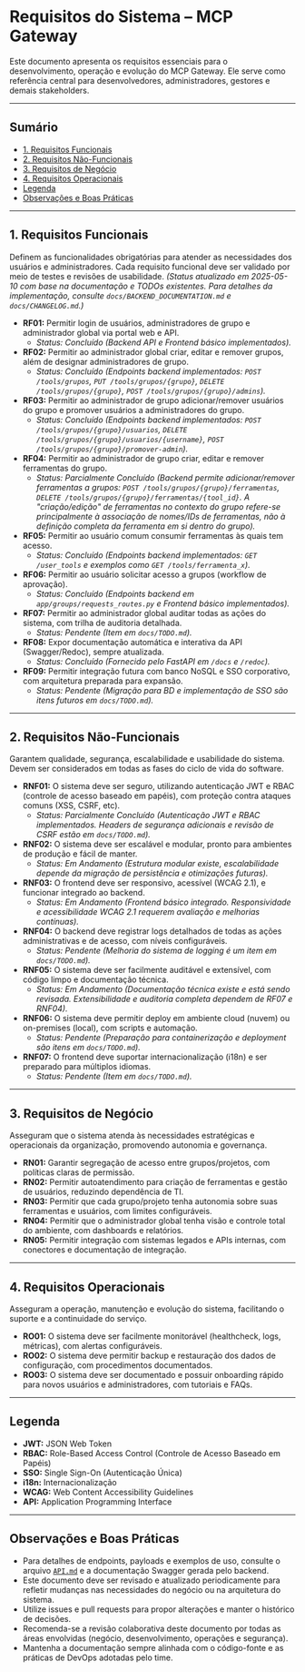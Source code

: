 # Requisitos do Sistema – MCP Gateway

Este documento apresenta os requisitos essenciais para o desenvolvimento, operação e evolução do MCP Gateway. Ele serve como referência central para desenvolvedores, administradores, gestores e demais stakeholders.

---

## Sumário
- [1. Requisitos Funcionais](#1-requisitos-funcionais)
- [2. Requisitos Não-Funcionais](#2-requisitos-não-funcionais)
- [3. Requisitos de Negócio](#3-requisitos-de-negócio)
- [4. Requisitos Operacionais](#4-requisitos-operacionais)
- [Legenda](#legenda)
- [Observações e Boas Práticas](#observações-e-boas-práticas)

---

## 1. Requisitos Funcionais
Definem as funcionalidades obrigatórias para atender as necessidades dos usuários e administradores. Cada requisito funcional deve ser validado por meio de testes e revisões de usabilidade.
*(Status atualizado em 2025-05-10 com base na documentação e TODOs existentes. Para detalhes da implementação, consulte `docs/BACKEND_DOCUMENTATION.md` e `docs/CHANGELOG.md`.)*

- **RF01:** Permitir login de usuários, administradores de grupo e administrador global via portal web e API.
    - *Status: Concluído (Backend API e Frontend básico implementados).*
- **RF02:** Permitir ao administrador global criar, editar e remover grupos, além de designar administradores de grupo.
    - *Status: Concluído (Endpoints backend implementados: `POST /tools/grupos`, `PUT /tools/grupos/{grupo}`, `DELETE /tools/grupos/{grupo}`, `POST /tools/grupos/{grupo}/admins`).*
- **RF03:** Permitir ao administrador de grupo adicionar/remover usuários do grupo e promover usuários a administradores do grupo.
    - *Status: Concluído (Endpoints backend implementados: `POST /tools/grupos/{grupo}/usuarios`, `DELETE /tools/grupos/{grupo}/usuarios/{username}`, `POST /tools/grupos/{grupo}/promover-admin`).*
- **RF04:** Permitir ao administrador de grupo criar, editar e remover ferramentas do grupo.
    - *Status: Parcialmente Concluído (Backend permite adicionar/remover ferramentas a grupos: `POST /tools/grupos/{grupo}/ferramentas`, `DELETE /tools/grupos/{grupo}/ferramentas/{tool_id}`. A "criação/edição" de ferramentas no contexto do grupo refere-se principalmente à associação de nomes/IDs de ferramentas, não à definição completa da ferramenta em si dentro do grupo).*
- **RF05:** Permitir ao usuário comum consumir ferramentas às quais tem acesso.
    - *Status: Concluído (Endpoints backend implementados: `GET /user_tools` e exemplos como `GET /tools/ferramenta_x`).*
- **RF06:** Permitir ao usuário solicitar acesso a grupos (workflow de aprovação).
    - *Status: Concluído (Endpoints backend em `app/groups/requests_routes.py` e Frontend básico implementados).*
- **RF07:** Permitir ao administrador global auditar todas as ações do sistema, com trilha de auditoria detalhada.
    - *Status: Pendente (Item em `docs/TODO.md`).*
- **RF08:** Expor documentação automática e interativa da API (Swagger/Redoc), sempre atualizada.
    - *Status: Concluído (Fornecido pelo FastAPI em `/docs` e `/redoc`).*
- **RF09:** Permitir integração futura com banco NoSQL e SSO corporativo, com arquitetura preparada para expansão.
    - *Status: Pendente (Migração para BD e implementação de SSO são itens futuros em `docs/TODO.md`).*

---

## 2. Requisitos Não-Funcionais
Garantem qualidade, segurança, escalabilidade e usabilidade do sistema. Devem ser considerados em todas as fases do ciclo de vida do software.

- **RNF01:** O sistema deve ser seguro, utilizando autenticação JWT e RBAC (controle de acesso baseado em papéis), com proteção contra ataques comuns (XSS, CSRF, etc).
    - *Status: Parcialmente Concluído (Autenticação JWT e RBAC implementados. Headers de segurança adicionais e revisão de CSRF estão em `docs/TODO.md`).*
- **RNF02:** O sistema deve ser escalável e modular, pronto para ambientes de produção e fácil de manter.
    - *Status: Em Andamento (Estrutura modular existe, escalabilidade depende da migração de persistência e otimizações futuras).*
- **RNF03:** O frontend deve ser responsivo, acessível (WCAG 2.1), e funcionar integrado ao backend.
    - *Status: Em Andamento (Frontend básico integrado. Responsividade e acessibilidade WCAG 2.1 requerem avaliação e melhorias contínuas).*
- **RNF04:** O backend deve registrar logs detalhados de todas as ações administrativas e de acesso, com níveis configuráveis.
    - *Status: Pendente (Melhoria do sistema de logging é um item em `docs/TODO.md`).*
- **RNF05:** O sistema deve ser facilmente auditável e extensível, com código limpo e documentação técnica.
    - *Status: Em Andamento (Documentação técnica existe e está sendo revisada. Extensibilidade e auditoria completa dependem de RF07 e RNF04).*
- **RNF06:** O sistema deve permitir deploy em ambiente cloud (nuvem) ou on-premises (local), com scripts e automação.
    - *Status: Pendente (Preparação para containerização e deployment são itens em `docs/TODO.md`).*
- **RNF07:** O frontend deve suportar internacionalização (i18n) e ser preparado para múltiplos idiomas.
    - *Status: Pendente (Item em `docs/TODO.md`).*

---

## 3. Requisitos de Negócio
Asseguram que o sistema atenda às necessidades estratégicas e operacionais da organização, promovendo autonomia e governança.

- **RN01:** Garantir segregação de acesso entre grupos/projetos, com políticas claras de permissão.
- **RN02:** Permitir autoatendimento para criação de ferramentas e gestão de usuários, reduzindo dependência de TI.
- **RN03:** Permitir que cada grupo/projeto tenha autonomia sobre suas ferramentas e usuários, com limites configuráveis.
- **RN04:** Permitir que o administrador global tenha visão e controle total do ambiente, com dashboards e relatórios.
- **RN05:** Permitir integração com sistemas legados e APIs internas, com conectores e documentação de integração.

---

## 4. Requisitos Operacionais
Asseguram a operação, manutenção e evolução do sistema, facilitando o suporte e a continuidade do serviço.

- **RO01:** O sistema deve ser facilmente monitorável (healthcheck, logs, métricas), com alertas configuráveis.
- **RO02:** O sistema deve permitir backup e restauração dos dados de configuração, com procedimentos documentados.
- **RO03:** O sistema deve ser documentado e possuir onboarding rápido para novos usuários e administradores, com tutoriais e FAQs.

---

## Legenda
- **JWT:** JSON Web Token
- **RBAC:** Role-Based Access Control (Controle de Acesso Baseado em Papéis)
- **SSO:** Single Sign-On (Autenticação Única)
- **i18n:** Internacionalização
- **WCAG:** Web Content Accessibility Guidelines
- **API:** Application Programming Interface

---

## Observações e Boas Práticas
- Para detalhes de endpoints, payloads e exemplos de uso, consulte o arquivo [`API.md`](API.md) e a documentação Swagger gerada pelo backend.
- Este documento deve ser revisado e atualizado periodicamente para refletir mudanças nas necessidades do negócio ou na arquitetura do sistema.
- Utilize issues e pull requests para propor alterações e manter o histórico de decisões.
- Recomenda-se a revisão colaborativa deste documento por todas as áreas envolvidas (negócio, desenvolvimento, operações e segurança).
- Mantenha a documentação sempre alinhada com o código-fonte e as práticas de DevOps adotadas pelo time.
